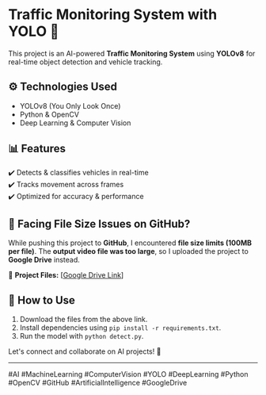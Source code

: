# Traffic Monitoring System with YOLO 🚦

This project is an AI-powered **Traffic Monitoring System** using **YOLOv8** for real-time object detection and vehicle tracking.

## ⚙️ Technologies Used
- YOLOv8 (You Only Look Once)
- Python & OpenCV
- Deep Learning & Computer Vision

## 📊 Features
✔️ Detects & classifies vehicles in real-time  
✔️ Tracks movement across frames  
✔️ Optimized for accuracy & performance  

## 🚧 Facing File Size Issues on GitHub?
While pushing this project to **GitHub**, I encountered **file size limits (100MB per file)**. The **output video file was too large**, so I uploaded the project to **Google Drive** instead.

📂 **Project Files:** [[Google Drive Link](https://drive.google.com/drive/folders/1LDGSDNwpSDCQMip7kls9NSDTNLJ4tnfT?usp=sharing)]

## 📩 How to Use
1. Download the files from the above link.
2. Install dependencies using `pip install -r requirements.txt`.
3. Run the model with `python detect.py`.

Let's connect and collaborate on AI projects! 🚀  

---
#AI #MachineLearning #ComputerVision #YOLO #DeepLearning #Python #OpenCV #GitHub #ArtificialIntelligence #GoogleDrive
